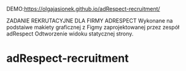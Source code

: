 DEMO:https://olgajasionek.github.io/adRespect-recruitment/

ZADANIE REKRUTACYJNE DLA FIRMY ADRESPECT 
Wykonane na podstaiwe makiety graficznej z Figmy zaprojektowanej przez zespół adRespect
Odtworzenie widoku statycznej strony.

# adRespect-recruitment

